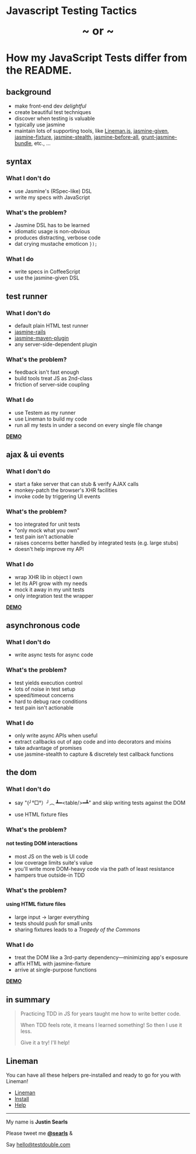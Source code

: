 # Javascript Testing Tactics

<strong style="
    font-size: 2.2em;
    text-align: center;
    display: block;
">~ or ~</strong>

# How my JavaScript Tests differ from the README.

## background

* make front-end dev _delightful_
* create beautiful test techniques
* discover when testing is valuable
* typically use jasmine
* maintain lots of supporting tools, like [Lineman.js](http://linemanjs.com), [jasmine-given](https://github.com/searls/jasmine-given), [jasmine-fixture](https://github.com/searls/jasmine-fixture), [jasmine-stealth](https://github.com/searls/jasmine-fixture), [jasmine-before-all](https://github.com/testdouble/jasmine-before-all), [grunt-jasmine-bundle](https://github.com/testdouble/grunt-jasmine-bundle), etc., …

## syntax

### What I don't do

* use Jasmine's (RSpec-like) DSL
* write my specs with JavaScript

### What's the problem?

* Jasmine DSL has to be learned
* idiomatic usage is non-obvious
* produces distracting, verbose code
* dat crying mustache emoticon `});`

### What I do

* write specs in CoffeeScript
* use the jasmine-given DSL

## test runner

### What I don't do

* default plain HTML test runner
* [jasmine-rails](https://github.com/searls/jasmine-rails)
* [jasmine-maven-plugin](https://github.com/searls/jasmine-maven-plugin)
* any server-side-dependent plugin

### What's the problem?

* feedback isn't fast enough
* build tools treat JS as 2nd-class
* friction of server-side coupling

### What I do

* use Testem as my runner
* use Lineman to build my code
* run all my tests in under a second on every single file change

[**DEMO**](http://youtu.be/HHcEjAQ46Io?t=18m16s)

## ajax & ui events

### What I don't do

* start a fake server that can stub & verify AJAX calls
* monkey-patch the browser's XHR facilities
* invoke code by triggering UI events

### What's the problem?

* too integrated for unit tests
* "only mock what you own"
* test pain isn't actionable
* raises concerns better handled by integrated tests (e.g. large stubs)
* doesn't help improve my API

### What I do

* wrap XHR lib in object I own
* let its API grow with my needs
* mock it away in my unit tests
* only integration test the wrapper 

[**DEMO**](http://youtu.be/HHcEjAQ46Io?t=29m03s)

## asynchronous code

### What I don't do

* write async tests for async code

### What's the problem?

* test yields execution control
* lots of noise in test setup
* speed/timeout concerns
* hard to debug race conditions
* test pain isn't actionable

### What I do

* only write async APIs when useful
* extract callbacks out of app code and into decorators and mixins
* take advantage of promises
* use jasmine-stealth to capture & discretely test callback functions

## the dom

### What I don't do

* say "(╯°□°）╯︵ ┻━&lt;table/&gt;━┻" and skip writing tests against the DOM

* use HTML fixture files


### What's the problem?
#### not testing DOM interactions

* most JS on the web is UI code
* low coverage limits suite's value
* you'll write more DOM-heavy code via the path of least resistance
* hampers true outside-in TDD


### What's the problem?
#### using HTML fixture files

* large input -> larger everything
* tests should push for small units
* sharing fixtures leads to a  _Tragedy of the Commons_

### What I do

* treat the DOM like a 3rd-party dependency—minimizing app's exposure
* affix HTML with jasmine-fixture
* arrive at single-purpose functions

[**DEMO**](http://youtu.be/HHcEjAQ46Io?t=50m42s)

## in summary

> Practicing TDD in JS for
> years taught me how to
> write better code.
>
> When TDD feels rote, it
> means I learned something!
> So then I use it less.
>
>  Give it a try! I'll help!

## Lineman

You can have all these helpers pre-installed and ready to go for you with Lineman!

* [Lineman](http://linemanjs.com)
* [Install](http://lineman-install.herokuapp.com)
* [Help](mailto:justin@testdouble.com)

<hr/>

My name is **Justin Searls**

Please tweet me **[@searls](http://twitter.com/searls)** &

Say [hello@testdouble.com](mailto:hello@testdouble.com)
